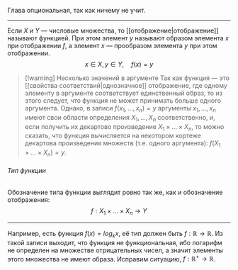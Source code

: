 Глава опциональная, так как ничему не учит.


---


Если $X$ и $Y$ — числовые множества, то [[отображение|отображение]] называют функцией. При этом элемент $y$ называют образом элемента $x$ при отображении $f$, а элемент $x$ — прообразом элемента $y$ при этом отображении. $$x \in X, y \in Y, \quad f(x) = y$$

> [!warning] Несколько значений в аргументе
> Так как функция — это [[свойства соответствий|однозначное]] отображение, где одному элементу в аргументе соответствует единственный образ, то из этого следует, что функция не может принимать больше одного аргумента. Однако, в записи $f(x_1,\dots,x_n) = y$ аргументы $x_1,\dots,x_n$ имеют свои области определения $X_1,\dots,X_n$ соответственно, и, если получить их декартово произведение $X_1 \times \dots \times X_n$, то можно сказать, что функция вычисляется на некотором кортеже декартова произведения множеств (т.е. одного аргумента): $f(X_1 \times \dots \times X_n) = y$.


###### Тип функции


Обозначение типа функции выглядит ровно так же, как и обозначение отображения: $$f : X_1 \times \dots \times X_n \to Y$$

---

Например, есть функция $f(x) = log_kx$, её тип должен быть $f : \mathbb{R} \to \mathbb{R}$. Из такой записи выходит, что функция не функциональная, ибо логарифм не определен на множестве отрицательных чисел, а значит элементы этого множества не имеют образа. Исправим ситуацию, $f : \mathbb{R}^+ \to \mathbb{R}$.